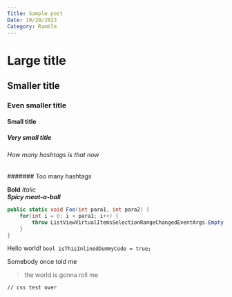 ```yaml
---
Title: Sample post
Date: 10/20/2023
Category: Ramble
---
```

# Large title
## Smaller title
### Even smaller title
#### Small title
##### Very small title
###### How many hashtags is that now
####### Too many hashtags

**Bold** *Italic*  
***Spicy meat-a-ball***

```cs
public static void Foo(int para1, int para2) {
    for(int i = 0; i < para1; i++) {
        throw ListViewVirtualItemsSelectionRangeChangedEventArgs.Empty;
    }
}
```

Hello world! `bool isThisInlinedDummyCode = true;`

Somebody once told me
> the world is gonna roll me

`// css test over`
